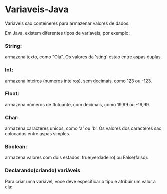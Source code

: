 # Variaveis-Java
  Variaveis sao conteineres para armazenar valores de dados.

 Em Java, existem diferentes tipos de variaveis, por exemplo:

 ### String:
 armazena texto, como "Olá". Os valores da 'sting' estao entre aspas duplas.
 ### Int:
 armazena inteiros (numeros inteiros), sem decimais, como 123 ou -123.

 ### Float:
 armazena números de flutuante, com decimais, como 19,99 ou -19,99.

 ### Char:
 armazena caracteres unicos, como 'a' ou 'b'. Os valores dos caracteres sao colocados entre aspas simples.

 ### Boolean:
 armazena valores com dois estados: true(verdadeiro) ou False(falso).

 ### Declarando(criando) variáveis
 Para criar uma variável, voce deve especificar o tipo e atribuir um valor a ela:


